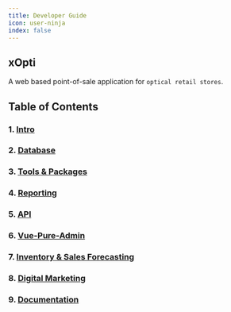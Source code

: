 ```yaml
---
title: Developer Guide
icon: user-ninja
index: false
---
```


## xOpti

A web based point-of-sale application for ```optical retail stores```.

## Table of Contents

### 1. [Intro](intro)
  
### 2. [Database](database)
  
### 3. [Tools & Packages](tools-packages)
  
### 4. [Reporting](reporting)
  
### 5. [API](api)

### 6. [Vue-Pure-Admin](vue-pure-admin)

### 7. [Inventory & Sales Forecasting](inventory--sales-forecasting)

### 8. [Digital Marketing](digital-marketing)

### 9. [Documentation](documentation)